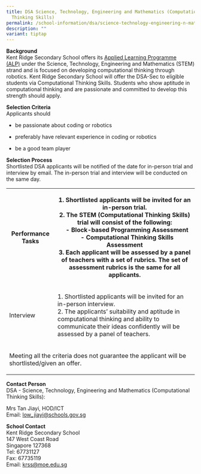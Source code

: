 ```yaml
---
title: DSA Science, Technology, Engineering and Mathematics (Computational
  Thinking Skills)
permalink: /school-information/dsa/science-technology-engineering-n-mathematics-computational-thinking-skills/
description: ""
variant: tiptap
---
```

<p><strong>Background</strong>
<br>Kent Ridge Secondary School offers its&nbsp;<a href="/programmes/distinctive-programmes/applied-learning-programme/" rel="noopener noreferrer nofollow" target="_blank">Applied Learning Programme (ALP)</a>&nbsp;under
the Science, Technology, Engineering and Mathematics (STEM) strand and
is focused on developing computational thinking through robotics. Kent
Ridge Secondary School will offer the DSA-Sec to eligible students via
Computational Thinking Skills. Students who show aptitude in computational
thinking and are passionate and committed to develop this strength should
apply.</p>
<p><strong>Selection Criteria</strong>
<br>Applicants should</p>
<ul data-tight="true" class="tight">
<li>
<p>be passionate about coding or robotics</p>
</li>
<li>
<p>preferably have relevant experience in coding or robotics</p>
</li>
<li>
<p>be a good team player</p>
</li>
</ul>
<p><strong>Selection Process</strong>
<br>Shortlisted DSA applicants will be notified of the date for in-person
trial and interview by email. The in-person trial and interview will be
conducted on the same day.</p>
<p></p>
<table style="minWidth: 50px">
<colgroup>
<col>
<col>
</colgroup>
<tbody>
<tr>
<th rowspan="1" colspan="1">
<p>Performance Tasks</p>
</th>
<th rowspan="1" colspan="1">
<p>1. Shortlisted applicants will be invited for an in-person trial.
<br>2. The STEM (Computational Thinking Skills) trial will consist of the
following:
<br>&nbsp;&nbsp;&nbsp;- Block-based Programming Assessment
<br>&nbsp;&nbsp;&nbsp;- Computational Thinking Skills Assessment
<br>3. Each applicant will be assessed by a panel of teachers with a set of
rubrics. The set of assessment rubrics is the same for all applicants.</p>
</th>
</tr>
<tr>
<td rowspan="1" colspan="1">
<p>Interview</p>
</td>
<td rowspan="1" colspan="1">
<p>1. Shortlisted applicants will be invited for an in-person interview.
<br>2. The applicants’ suitability and aptitude in computational thinking
and ability to communicate their ideas confidently will be assessed by
a panel of teachers.</p>
</td>
</tr>
<tr>
<td rowspan="1" colspan="2">
<p>Meeting all the criteria does not guarantee the applicant will be shortlisted/given
an offer.</p>
</td>
</tr>
</tbody>
</table>
<p><strong>Contact Person</strong>
<br>DSA - Science, Technology, Engineering and Mathematics (Computational
Thinking Skills):</p>
<p>Mrs Tan Jiayi, HOD/ICT
<br>Email: <a href="mailto:low_jiayi@schools.gov.sg" rel="noopener noreferrer nofollow" target="_blank">low_jiayi@schools.gov.sg</a>
</p>
<p><strong>School Contact</strong>
<br>Kent Ridge Secondary School
<br>147 West Coast Road
<br>Singapore 127368
<br>Tel: 67731127
<br>Fax: 67735119
<br>Email: <a href="mailto:krss@moe.edu.sg" rel="noopener noreferrer nofollow" target="_blank">krss@moe.edu.sg</a>
</p>
